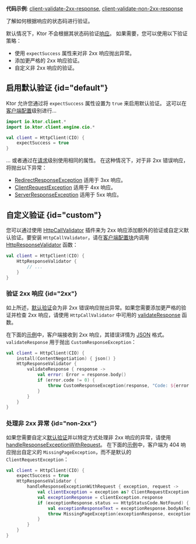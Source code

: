 [//]: # (title: 响应验证)

<show-structure for="chapter" depth="2"/>

<tldr>
<p><b>代码示例</b>:
<a href="https://github.com/ktorio/ktor-documentation/tree/%ktor_version%/codeSnippets/snippets/client-validate-2xx-response">client-validate-2xx-response</a>,
<a href="https://github.com/ktorio/ktor-documentation/tree/%ktor_version%/codeSnippets/snippets/client-validate-non-2xx-response">client-validate-non-2xx-response</a>
</p>
</tldr>

<link-summary>
了解如何根据响应的状态码进行验证。
</link-summary>

默认情况下，Ktor 不会根据其状态码验证[响应](client-responses.md)。
如果需要，您可以使用以下验证策略：

- 使用 `expectSuccess` 属性来对非 2xx 响应抛出异常。
- 添加更严格的 2xx 响应验证。
- 自定义非 2xx 响应的验证。

## 启用默认验证 {id="default"}

Ktor 允许您通过将 `expectSuccess` 属性设置为 `true` 来启用默认验证。
这可以在[客户端配置](client-create-and-configure.md#configure-client)级别进行...

```kotlin
import io.ktor.client.*
import io.ktor.client.engine.cio.*

val client = HttpClient(CIO) {
    expectSuccess = true
}
```

... 或者通过在[请求](client-requests.md#parameters)级别使用相同的属性。
在这种情况下，对于非 2xx 错误响应，将抛出以下异常：

* [RedirectResponseException](https://api.ktor.io/ktor-client/ktor-client-core/io.ktor.client.plugins/-redirect-response-exception/index.html)
  适用于 3xx 响应。
* [ClientRequestException](https://api.ktor.io/ktor-client/ktor-client-core/io.ktor.client.plugins/-client-request-exception/index.html)
  适用于 4xx 响应。
* [ServerResponseException](https://api.ktor.io/ktor-client/ktor-client-core/io.ktor.client.plugins/-server-response-exception/index.html)
  适用于 5xx 响应。

## 自定义验证 {id="custom"}

您可以通过使用 [HttpCallValidator](https://api.ktor.io/ktor-client/ktor-client-core/io.ktor.client.plugins/-http-call-validator) 插件来为 2xx 响应添加额外的验证或自定义默认验证。要安装 `HttpCallValidator`，请在[客户端配置块](client-create-and-configure.md#configure-client)内调用 [HttpResponseValidator](https://api.ktor.io/ktor-client/ktor-client-core/io.ktor.client.plugins/-http-response-validator.html) 函数：

```kotlin
val client = HttpClient(CIO) {
    HttpResponseValidator {
        // ...
    }
}
```

### 验证 2xx 响应 {id="2xx"}

如上所述，[默认验证](#default)会为非 2xx 错误响应抛出异常。如果您需要添加更严格的验证并检查 2xx 响应，请使用 `HttpCallValidator` 中可用的 [validateResponse](https://api.ktor.io/ktor-client/ktor-client-core/io.ktor.client.plugins/-http-call-validator-config/validate-response.html) 函数。

在下面的[示例](https://github.com/ktorio/ktor-documentation/tree/%ktor_version%/codeSnippets/snippets/client-validate-2xx-response)中，客户端接收到 2xx 响应，其错误详情为 [JSON](client-serialization.md) 格式。
`validateResponse` 用于抛出 `CustomResponseException`：

```kotlin
val client = HttpClient(CIO) {
    install(ContentNegotiation) { json() }
    HttpResponseValidator {
        validateResponse { response ->
            val error: Error = response.body()
            if (error.code != 0) {
                throw CustomResponseException(response, "Code: ${error.code}, message: ${error.message}")
            }
        }
    }
}
```

### 处理非 2xx 异常 {id="non-2xx"}

如果您需要自定义[默认验证](#default)并以特定方式处理非 2xx 响应的异常，请使用 [handleResponseExceptionWithRequest](https://api.ktor.io/ktor-client/ktor-client-core/io.ktor.client.plugins/-http-call-validator-config/handle-response-exception-with-request.html)。
在下面的[示例](https://github.com/ktorio/ktor-documentation/tree/%ktor_version%/codeSnippets/snippets/client-validate-non-2xx-response)中，客户端为 404 响应抛出自定义的 `MissingPageException`，而不是默认的 `ClientRequestException`：

```kotlin
val client = HttpClient(CIO) {
    expectSuccess = true
    HttpResponseValidator {
        handleResponseExceptionWithRequest { exception, request ->
            val clientException = exception as? ClientRequestException ?: return@handleResponseExceptionWithRequest
            val exceptionResponse = clientException.response
            if (exceptionResponse.status == HttpStatusCode.NotFound) {
                val exceptionResponseText = exceptionResponse.bodyAsText()
                throw MissingPageException(exceptionResponse, exceptionResponseText)
            }
        }
    }
}